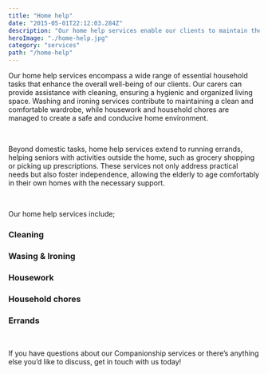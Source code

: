 ```yaml
---
title: "Home help"
date: "2015-05-01T22:12:03.284Z"
description: "Our home help services enable our clients to maintain their independence in a familiar environment while receiving personalized care tailored to their specific needs."
heroImage: "./home-help.jpg"
category: "services"
path: "/home-help"
---
```


Our home help services encompass a wide range of essential household tasks that enhance the overall well-being of our clients. Our carers can provide assistance with cleaning, ensuring a hygienic and organized living space. Washing and ironing services contribute to maintaining a clean and comfortable wardrobe, while housework and household chores are managed to create a safe and conducive home environment.

</br>
<p>Beyond domestic tasks, home help services extend to running errands, helping seniors with activities outside the home, such as grocery shopping or picking up prescriptions. These services not only address practical needs but also foster independence, allowing the elderly to age comfortably in their own homes with the necessary support.</p>

</br>
<p>Our home help services include;</p>

### Cleaning

### Wasing & Ironing

### Housework

### Household chores

### Errands

</br>
<p>If you have questions about our Companionship services or there’s anything else you’d like to discuss, get in touch with us today!</p>

